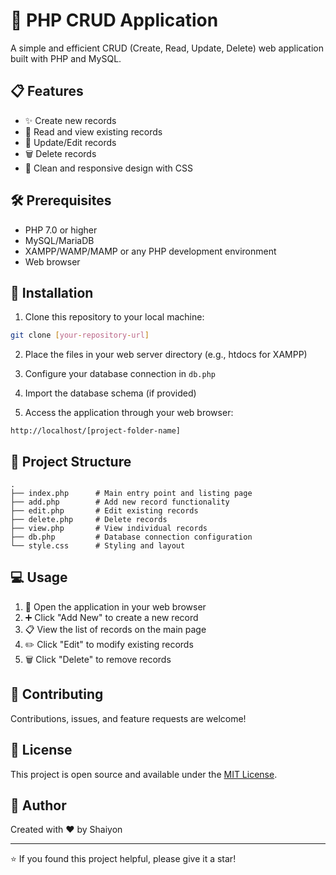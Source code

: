 # 🌟 PHP CRUD Application

A simple and efficient CRUD (Create, Read, Update, Delete) web application built with PHP and MySQL.

## 📋 Features

- ✨ Create new records
- 📖 Read and view existing records
- 📝 Update/Edit records
- 🗑️ Delete records
- 💅 Clean and responsive design with CSS

## 🛠️ Prerequisites

- PHP 7.0 or higher
- MySQL/MariaDB
- XAMPP/WAMP/MAMP or any PHP development environment
- Web browser

## 🚀 Installation

1. Clone this repository to your local machine:
```bash
git clone [your-repository-url]
```

2. Place the files in your web server directory (e.g., htdocs for XAMPP)

3. Configure your database connection in `db.php`

4. Import the database schema (if provided)

5. Access the application through your web browser:
```
http://localhost/[project-folder-name]

```

## 📁 Project Structure

```
.
├── index.php      # Main entry point and listing page
├── add.php        # Add new record functionality
├── edit.php       # Edit existing records
├── delete.php     # Delete records
├── view.php       # View individual records
├── db.php         # Database connection configuration
└── style.css      # Styling and layout
```

## 💻 Usage

1. 📱 Open the application in your web browser
2. ➕ Click "Add New" to create a new record
3. 📋 View the list of records on the main page
4. ✏️ Click "Edit" to modify existing records
5. 🗑️ Click "Delete" to remove records

## 🤝 Contributing

Contributions, issues, and feature requests are welcome!

## 📝 License

This project is open source and available under the [MIT License](LICENSE).

## 👤 Author

Created with ❤️ by Shaiyon

---
⭐️ If you found this project helpful, please give it a star! 